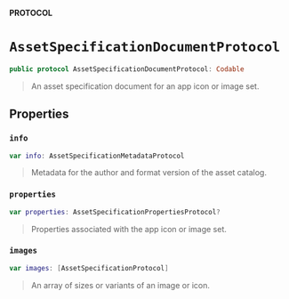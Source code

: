 **PROTOCOL**

# `AssetSpecificationDocumentProtocol`

```swift
public protocol AssetSpecificationDocumentProtocol: Codable
```

> An asset specification document for an app icon or image set.

## Properties
### `info`

```swift
var info: AssetSpecificationMetadataProtocol
```

> Metadata for the author and format version of the asset catalog.

### `properties`

```swift
var properties: AssetSpecificationPropertiesProtocol?
```

>
> Properties associated with the app icon or image set.

### `images`

```swift
var images: [AssetSpecificationProtocol]
```

> An array of sizes or variants of an image or icon.
